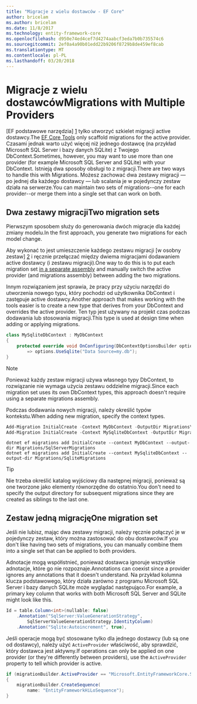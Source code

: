 ```yaml
---
title: "Migracje z wielu dostawców - EF Core"
author: bricelam
ms.author: bricelam
ms.date: 11/8/2017
ms.technology: entity-framework-core
ms.openlocfilehash: d950e74ed4cef7d4274aabcf3eda7b0b735574c6
ms.sourcegitcommit: 2ef0a4a90b01edd22b9206f8729b8de459ef8cab
ms.translationtype: MT
ms.contentlocale: pl-PL
ms.lasthandoff: 03/20/2018
---
```

<a name="migrations-with-multiple-providers"></a><span data-ttu-id="1e584-102">Migracje z wielu dostawców</span><span class="sxs-lookup"><span data-stu-id="1e584-102">Migrations with Multiple Providers</span></span>
==================================
<span data-ttu-id="1e584-103">[EF podstawowe narzędzia] [ 1] tylko utworzyć szkielet migracji active dostawcy.</span><span class="sxs-lookup"><span data-stu-id="1e584-103">The [EF Core Tools][1] only scaffold migrations for the active provider.</span></span> <span data-ttu-id="1e584-104">Czasami jednak warto użyć więcej niż jednego dostawcę (na przykład Microsoft SQL Server i bazy danych SQLite) z Twojego DbContext.</span><span class="sxs-lookup"><span data-stu-id="1e584-104">Sometimes, however, you may want to use more than one provider (for example Microsoft SQL Server and SQLite) with your DbContext.</span></span> <span data-ttu-id="1e584-105">Istnieją dwa sposoby obsługi to z migracji.</span><span class="sxs-lookup"><span data-stu-id="1e584-105">There are two ways to handle this with Migrations.</span></span> <span data-ttu-id="1e584-106">Możesz zachować dwa zestawy migracji — po jednej dla każdego dostawcy — lub scalania je w pojedynczy zestaw działa na serwerze.</span><span class="sxs-lookup"><span data-stu-id="1e584-106">You can maintain two sets of migrations--one for each provider--or merge them into a single set that can work on both.</span></span>

<a name="two-migration-sets"></a><span data-ttu-id="1e584-107">Dwa zestawy migracji</span><span class="sxs-lookup"><span data-stu-id="1e584-107">Two migration sets</span></span>
------------------
<span data-ttu-id="1e584-108">Pierwszym sposobem służy do generowania dwóch migracje dla każdej zmiany modelu.</span><span class="sxs-lookup"><span data-stu-id="1e584-108">In the first approach, you generate two migrations for each model change.</span></span>

<span data-ttu-id="1e584-109">Aby wykonać to jest umieszczenie każdego zestawu migracji [w osobny zestaw] [ 2] i ręcznie przełączać między dwiema migracjami dodawaniem active dostawcy (i zestawu migracji).</span><span class="sxs-lookup"><span data-stu-id="1e584-109">One way to do this is to put each migration set [in a separate assembly][2] and manually switch the active provider (and migrations assembly) between adding the two migrations.</span></span>

<span data-ttu-id="1e584-110">Innym rozwiązaniem jest sprawia, że pracy przy użyciu narzędzi do utworzenia nowego typu, który pochodzi od użytkownika DbContext i zastępuje active dostawcy.</span><span class="sxs-lookup"><span data-stu-id="1e584-110">Another approach that makes working with the tools easier is to create a new type that derives from your DbContext and overrides the active provider.</span></span> <span data-ttu-id="1e584-111">Ten typ jest używany na projekt czas podczas dodawania lub stosowania migracji.</span><span class="sxs-lookup"><span data-stu-id="1e584-111">This type is used at design time when adding or applying migrations.</span></span>

``` csharp
class MySqliteDbContext : MyDbContext
{
    protected override void OnConfiguring(DbContextOptionsBuilder options)
        => options.UseSqlite("Data Source=my.db");
}
```

> [!NOTE]
> <span data-ttu-id="1e584-112">Ponieważ każdy zestaw migracji używa własnego typy DbContext, to rozwiązanie nie wymaga użycia zestawu oddzielne migracji.</span><span class="sxs-lookup"><span data-stu-id="1e584-112">Since each migration set uses its own DbContext types, this approach doesn't require using a separate migrations assembly.</span></span>

<span data-ttu-id="1e584-113">Podczas dodawania nowych migracji, należy określić typów kontekstu.</span><span class="sxs-lookup"><span data-stu-id="1e584-113">When adding new migration, specify the context types.</span></span>

``` powershell
Add-Migration InitialCreate -Context MyDbContext -OutputDir Migrations\SqlServerMigrations
Add-Migration InitialCreate -Context MySqliteDbContext -OutputDir Migrations\SqliteMigrations
```
``` Console
dotnet ef migrations add InitialCreate --context MyDbContext --output-dir Migrations/SqlServerMigrations
dotnet ef migrations add InitialCreate --context MySqliteDbContext --output-dir Migrations/SqliteMigrations
```

> [!TIP]
> <span data-ttu-id="1e584-114">Nie trzeba określić katalog wyjściowy dla następnej migracji, ponieważ są one tworzone jako elementy równorzędne do ostatnio.</span><span class="sxs-lookup"><span data-stu-id="1e584-114">You don't need to specify the output directory for subsequent migrations since they are created as siblings to the last one.</span></span>

<a name="one-migration-set"></a><span data-ttu-id="1e584-115">Zestaw jedną migrację</span><span class="sxs-lookup"><span data-stu-id="1e584-115">One migration set</span></span>
-----------------
<span data-ttu-id="1e584-116">Jeśli nie lubisz, mając dwa zestawy migracji, należy ręcznie połączyć je w pojedynczy zestaw, który można zastosować do obu dostawców.</span><span class="sxs-lookup"><span data-stu-id="1e584-116">If you don't like having two sets of migrations, you can manually combine them into a single set that can be applied to both providers.</span></span>

<span data-ttu-id="1e584-117">Adnotacje mogą współistnieć, ponieważ dostawca ignoruje wszystkie adnotacje, które go nie rozpoznaje.</span><span class="sxs-lookup"><span data-stu-id="1e584-117">Annotations can coexist since a provider ignores any annotations that it doesn't understand.</span></span> <span data-ttu-id="1e584-118">Na przykład kolumna klucza podstawowego, który działa zarówno z programu Microsoft SQL Server i bazy danych SQLite może wyglądać następująco.</span><span class="sxs-lookup"><span data-stu-id="1e584-118">For example, a primary key column that works with both Microsoft SQL Server and SQLite might look like this.</span></span>

``` csharp
Id = table.Column<int>(nullable: false)
    .Annotation("SqlServer:ValueGenerationStrategy",
        SqlServerValueGenerationStrategy.IdentityColumn)
    .Annotation("Sqlite:Autoincrement", true),
```

<span data-ttu-id="1e584-119">Jeśli operacje mogą być stosowane tylko dla jednego dostawcy (lub są one od dostawcy), należy użyć `ActiveProvider` właściwość, aby sprawdzić, który dostawca jest aktywny.</span><span class="sxs-lookup"><span data-stu-id="1e584-119">If operations can only be applied on one provider (or they're differently between providers), use the `ActiveProvider` property to tell which provider is active.</span></span>

``` csharp
if (migrationBuilder.ActiveProvider == "Microsoft.EntityFrameworkCore.SqlServer")
{
    migrationBuilder.CreateSequence(
        name: "EntityFrameworkHiLoSequence");
}
```


  [1]: ../../miscellaneous/cli/index.md
  [2]: projects.md
